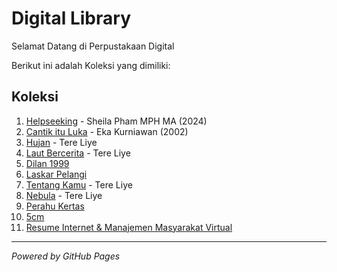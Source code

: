 # Digital Library
Selamat Datang di Perpustakaan Digital

Berikut ini adalah Koleksi yang dimiliki:

## Koleksi

1. [Helpseeking](ebook/Helpseeking.pdf) - Sheila Pham MPH MA (2024)
2. [Cantik itu Luka](ebook/CantikituLuka.pdf) - Eka Kurniawan (2002)
3. [Hujan](ebook/Hujan.pdf) - Tere Liye
4. [Laut Bercerita](ebook/LautBercerita.pdf) - Tere Liye
5. [Dilan 1999](ebook/Dilan1999.pdf)
6. [Laskar Pelangi](ebook/LaskarPelangi.pdf)
7. [Tentang Kamu](ebook/TentangKamu.pdf) - Tere Liye
8. [Nebula](ebook/Nebula.pdf) - Tere Liye
9. [Perahu Kertas](ebook/PerahuKertas.pdf)
10. [5cm](ebook/5cm.pdf)
11. [Resume Internet & Manajemen Masyarakat Virtual](ResumeInternet&ManajemenMasyarakatVirtual.pdf)
---

*Powered by GitHub Pages* 
